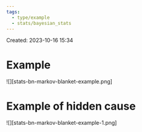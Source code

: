 ```yaml
---
tags:
  - type/example
  - stats/bayesian_stats
---
```

Created: 2023-10-16 15:34
# Example

![][stats-bn-markov-blanket-example.png]

# Example of hidden cause

![][stats-bn-markov-blanket-example-1.png]